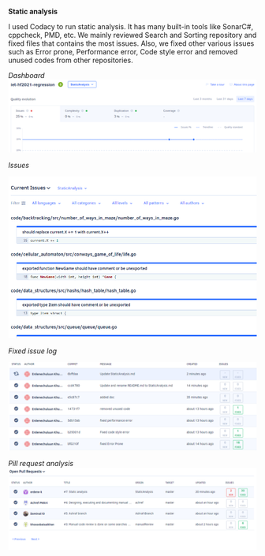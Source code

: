 **Static analysis**

I used Codacy to run static analysis. It has many built-in tools like SonarC#, cppcheck, PMD, etc. 
We mainly reviewed Search and Sorting repository and fixed files that contains the most issues. Also, we fixed other various issues such as Error prone, Performance error,
Code style error and removed unused codes from other repositories.

*Dashboard*
![](./1.PNG)

*Issues*

![](./2.PNG)

*Fixed issue log*

![](./3.PNG)

*Pill request analysis*
![](./4.PNG)
